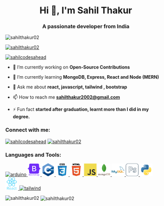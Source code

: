 <h1 align="center">Hi 👋, I'm Sahil Thakur</h1>
<h3 align="center">A passionate developer from India</h3>
<p align="left"> <img src="https://komarev.com/ghpvc/?username=sahilthakur02&label=Profile%20views&color=0e75b6&style=flat" alt="sahilthakur02" /> </p>

<p align="left"> <a href="https://github.com/ryo-ma/github-profile-trophy"><img src="https://github-profile-trophy.vercel.app/?username=sahilthakur02" alt="sahilthakur02" /></a> </p>

<p align="left"> <a href="https://twitter.com/sahilcodesahead" target="blank"><img src="https://img.shields.io/twitter/follow/sahilcodesahead?logo=twitter&style=for-the-badge" alt="sahilcodesahead" /></a> </p>

- 🔭 I’m currently working on **Open-Source Contributions**

- 🌱 I’m currently learning **MongoDB, Express, React and Node (MERN)**

- 💬 Ask me about **react, javascript, tailwind , bootstrap**

- 📫 How to reach me **sahilthakur2002@gmail.com**

- ⚡ Fun fact **started after graduation, learnt more than I did in my degree.**

<h3 align="left">Connect with me:</h3>
<p align="left">
<a href="https://twitter.com/sahilcodesahead" target="blank"><img align="center" src="https://raw.githubusercontent.com/rahuldkjain/github-profile-readme-generator/master/src/images/icons/Social/twitter.svg" alt="sahilcodesahead" height="30" width="40" /></a>
<a href="https://linkedin.com/in/sahilthakur02" target="blank"><img align="center" src="https://raw.githubusercontent.com/rahuldkjain/github-profile-readme-generator/master/src/images/icons/Social/linked-in-alt.svg" alt="sahilthakur02" height="30" width="40" /></a>
</p>

<h3 align="left">Languages and Tools:</h3>
<p align="left"> <a href="https://www.arduino.cc/" target="_blank" rel="noreferrer"> <img src="https://cdn.worldvectorlogo.com/logos/arduino-1.svg" alt="arduino" width="40" height="40"/> </a> <a href="https://getbootstrap.com" target="_blank" rel="noreferrer"> <img src="https://raw.githubusercontent.com/devicons/devicon/master/icons/bootstrap/bootstrap-plain-wordmark.svg" alt="bootstrap" width="40" height="40"/> </a> <a href="https://www.w3schools.com/cpp/" target="_blank" rel="noreferrer"> <img src="https://raw.githubusercontent.com/devicons/devicon/master/icons/cplusplus/cplusplus-original.svg" alt="cplusplus" width="40" height="40"/> </a> <a href="https://www.w3schools.com/css/" target="_blank" rel="noreferrer"> <img src="https://raw.githubusercontent.com/devicons/devicon/master/icons/css3/css3-original-wordmark.svg" alt="css3" width="40" height="40"/> </a> <a href="https://www.w3.org/html/" target="_blank" rel="noreferrer"> <img src="https://raw.githubusercontent.com/devicons/devicon/master/icons/html5/html5-original-wordmark.svg" alt="html5" width="40" height="40"/> </a> <a href="https://developer.mozilla.org/en-US/docs/Web/JavaScript" target="_blank" rel="noreferrer"> <img src="https://raw.githubusercontent.com/devicons/devicon/master/icons/javascript/javascript-original.svg" alt="javascript" width="40" height="40"/> </a> <a href="https://www.mongodb.com/" target="_blank" rel="noreferrer"> <img src="https://raw.githubusercontent.com/devicons/devicon/master/icons/mongodb/mongodb-original-wordmark.svg" alt="mongodb" width="40" height="40"/> </a> <a href="https://www.mysql.com/" target="_blank" rel="noreferrer"> <img src="https://raw.githubusercontent.com/devicons/devicon/master/icons/mysql/mysql-original-wordmark.svg" alt="mysql" width="40" height="40"/> <a href="https://www.photoshop.com/en" target="_blank" rel="noreferrer"> <img src="https://raw.githubusercontent.com/devicons/devicon/master/icons/photoshop/photoshop-line.svg" alt="photoshop" width="40" height="40"/> </a> <a href="https://www.python.org" target="_blank" rel="noreferrer"> <img src="https://raw.githubusercontent.com/devicons/devicon/master/icons/python/python-original.svg" alt="python" width="40" height="40"/> </a> <a href="https://reactjs.org/" target="_blank" rel="noreferrer"> <img src="https://raw.githubusercontent.com/devicons/devicon/master/icons/react/react-original-wordmark.svg" alt="react" width="40" height="40"/> </a> <a href="https://tailwindcss.com/" target="_blank" rel="noreferrer"> <img src="https://www.vectorlogo.zone/logos/tailwindcss/tailwindcss-icon.svg" alt="tailwind" width="40" height="40"/> </a> </p>

<p><img align="left" src="https://github-readme-stats.vercel.app/api/top-langs?username=sahilthakur02&show_icons=true&locale=en&layout=compact" alt="sahilthakur02" /></p>

<p>&nbsp;<img align="center" src="https://github-readme-stats.vercel.app/api?username=sahilthakur02&show_icons=true&locale=en" alt="sahilthakur02" /></p>
